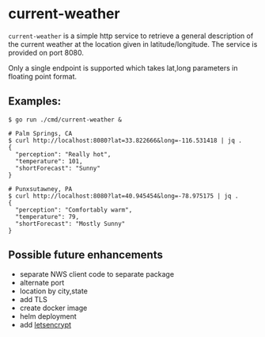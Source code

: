 # current-weather

`current-weather` is a simple http service to retrieve a general description of the current weather at the location given in latitude/longitude.  The service is provided on port 8080.

Only a single endpoint is supported which takes lat,long parameters in floating point format.

## Examples:
```
$ go run ./cmd/current-weather &

# Palm Springs, CA
$ curl http://localhost:8080?lat=33.822666&long=-116.531418 | jq .
{
  "perception": "Really hot",
  "temperature": 101,
  "shortForecast": "Sunny"
}

# Punxsutawney, PA
$ curl http://localhost:8080?lat=40.945454&long=-78.975175 | jq .
{
  "perception": "Comfortably warm",
  "temperature": 79,
  "shortForecast": "Mostly Sunny"
}
```

## Possible future enhancements
- separate NWS client code to separate package
- alternate port
- location by city,state
- add TLS
- create docker image
- helm deployment
- add [letsencrypt](https://letsencrypt.org/)